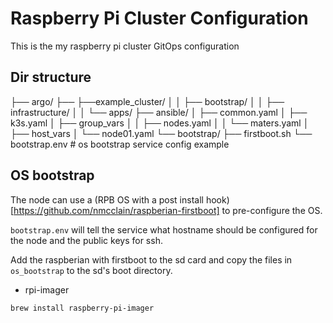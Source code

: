 # Raspberry Pi Cluster Configuration
This is the my raspberry pi cluster GitOps configuration

## Dir structure

├── argo/
├── ├──example_cluster/
│   │  ├── bootstrap/
│   │  ├── infrastructure/
│   │  └── apps/
├── ansible/
│   ├── common.yaml
│   ├── k3s.yaml
│   ├── group_vars
│   │   ├── nodes.yaml
│   │   └── maters.yaml
│   ├── host_vars
│       └── node01.yaml
└── bootstrap/
    ├── firstboot.sh
    └── bootstrap.env # os bootstrap service config example



## OS bootstrap

The node can use a (RPB OS with a post install hook)[https://github.com/nmcclain/raspberian-firstboot] to pre-configure the OS.

`bootstrap.env` will tell the service what hostname should be configured for the node and the public keys for ssh.

Add the raspberian with firstboot to the sd card and copy the files in `os_bootstrap` to the sd's boot directory.

* rpi-imager
```
brew install raspberry-pi-imager
```
